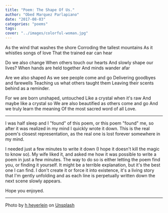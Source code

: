 ```yaml
---
title: "Poem: The Shape Of Us."
author: "Obed Marquez Parlapiano"
date: "2017-08-03"
categories: "poems"
tags:
cover: "../images/colorful-woman.jpg"
---
```


As the wind that washes the shore Corroding the tallest mountains As it whistles songs of love That the trained ear can hear

Do we also change When others touch our hearts And slowly shape our lives? When hands are held together And minds wander afar

Are we also shaped As we see people come and go Delivering goodbyes and farewells Teaching us what others taught them Leaving their scents behind as a reminder.

For we are born unshaped, untouched Like a crystal when it's raw And maybe like a crystal so We are also beautified as others come and go And we truly learn the meaning Of the most sacred word of all Love.

* * *

I was half sleep and I "found" of this poem, or this poem "found" me, so after it was realized in my mind I quickly wrote it down. This is the real poem's closest representation, as the real one is lost forever somewhere in my mind.

I needed just a few minutes to write it down (I hope it doesn't kill the magic to know so). My wife liked it, and asked me how it was possible to write a poem in just a few minutes. The way to do so is either letting the poem find you, or finding it yourself. It might be a terrible explanation, but it's the best one I can find. I don't create it or force it into existence, it's a living story that I'm gently unfolding and as each line is perpetually written down the next scene slowly appears.

Hope you enjoyed.

* * *

Photo by [h heyerlein](https://unsplash.com/photos/BsWgMBfb208?utm_source=unsplash&utm_medium=referral&utm_content=creditCopyText) on [Unsplash](https://unsplash.com/?utm_source=unsplash&utm_medium=referral&utm_content=creditCopyText)
